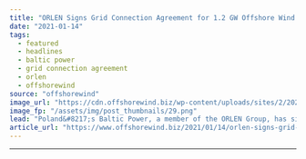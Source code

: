 ```yaml
---
title: "ORLEN Signs Grid Connection Agreement for 1.2 GW Offshore Wind Farm"
date: "2021-01-14"
tags: 
  - featured
  - headlines
  - baltic power
  - grid connection agreement
  - orlen
  - offshorewind
source: "offshorewind"
image_url: "https://cdn.offshorewind.biz/wp-content/uploads/sites/2/2021/01/14155005/ORLEN-Signs-Grid-Connection-Agreement-for-1.2-GW-Offshore-Wind-Farm.png"
image_fp: "/assets/img/post_thumbnails/29.png"
lead: "Poland&#8217;s Baltic Power, a member of the ORLEN Group, has signed a grid connection"
article_url: "https://www.offshorewind.biz/2021/01/14/orlen-signs-grid-connection-agreement-for-1-2-gw-offshore-wind-farm/"
---
```


---
